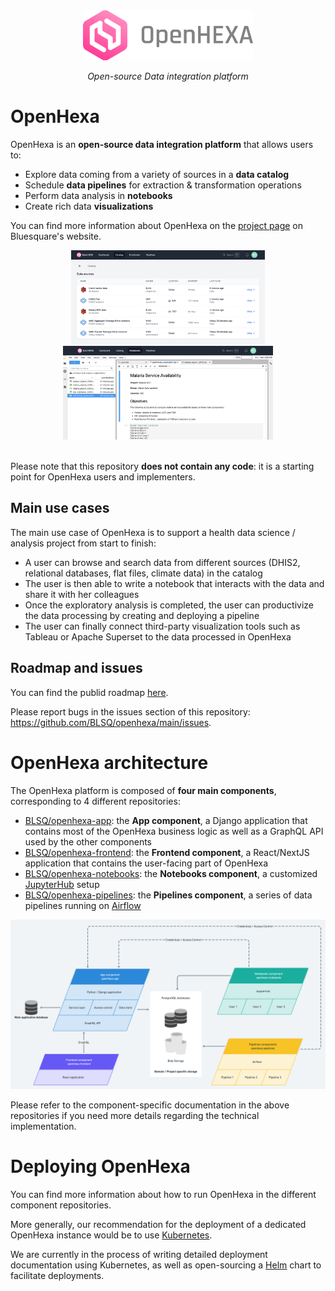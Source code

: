 <div align="center">
   <img alt="OpenHexa Logo" src="https://raw.githubusercontent.com/BLSQ/openhexa/main/visuals/logo_with_text_grey.svg" height="80">
</div>
<p align="center">
    <em>Open-source Data integration platform</em>
</p>

OpenHexa
========

OpenHexa is an **open-source data integration platform** that allows users to:

- Explore data coming from a variety of sources in a **data catalog**
- Schedule **data pipelines** for extraction & transformation operations
- Perform data analysis in **notebooks**
- Create rich data **visualizations**

You can find more information about OpenHexa on the [project page](https://www.bluesquarehub.com/openhexa/) on Bluesquare's website.

<div align="center">
   <img alt="OpenHexa Screenshot" src="https://raw.githubusercontent.com/BLSQ/openhexa/main/visuals/screenshot_catalog.png" hspace="10" height="150">
   <img alt="OpenHexa Screenshot" src="https://raw.githubusercontent.com/BLSQ/openhexa/main/visuals/screenshot_notebook.png" hspace="10" height="150">
</div>
<br/>

Please note that this repository **does not contain any code**: it is a starting point for OpenHexa users and implementers.

Main use cases
--------------

The main use case of OpenHexa is to support a health data science / analysis project from start to finish:

- A user can browse and search data from different sources (DHIS2, relational databases, flat files, climate data) in the catalog
- The user is then able to write a notebook that interacts with the data and share it with her colleagues
- Once the exploratory analysis is completed, the user can productivize the data processing by creating and deploying a pipeline
- The user can finally connect third-party visualization tools such as Tableau or Apache Superset to the data processed in OpenHexa

Roadmap and issues
------------------

You can find the publid roadmap [here](https://github.com/orgs/BLSQ/projects/3).

Please report bugs in the issues section of this repository: https://github.com/BLSQ/openhexa/main/issues.

OpenHexa architecture
=====================

The OpenHexa platform is composed of **four main components**, corresponding to 4 different repositories:

- [BLSQ/openhexa-app](https://github.com/BLSQ/openhexa-app): the **App component**, a Django application that contains most of the OpenHexa business logic as well as a GraphQL API used by the other components
- [BLSQ/openhexa-frontend](https://github.com/BLSQ/openhexa-frontend): the **Frontend component**, a React/NextJS application that contains the user-facing part of OpenHexa
- [BLSQ/openhexa-notebooks](https://github.com/BLSQ/openhexa-notebooks): the **Notebooks component**, a customized [JupyterHub](https://jupyter.org/hub) setup
- [BLSQ/openhexa-pipelines](https://github.com/BLSQ/openhexa-pipelines): the **Pipelines component**, a series of data pipelines running on [Airflow](https://airflow.apache.org/)

<div align="center">
   <img alt="OpenHexa Architecture" src="https://raw.githubusercontent.com/BLSQ/openhexa/main/visuals/architecture.png">
</div>

Please refer to the component-specific documentation in the above repositories if you need more details regarding the technical implementation.

Deploying OpenHexa
==================

You can find more information about how to run OpenHexa in the different component repositories.

More generally, our recommendation for the deployment of a dedicated OpenHexa instance would be to use [Kubernetes](https://kubernetes.io/fr/).

We are currently in the process of writing detailed deployment documentation using Kubernetes, as well as open-sourcing a [Helm](https://helm.sh/) chart to facilitate deployments.
